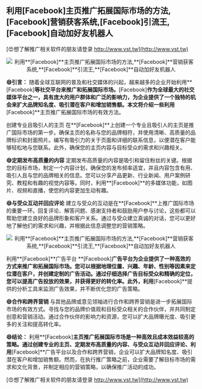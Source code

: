 ## **利用**[Facebook]**主页推广拓展国际市场的方法,**[Facebook]**营销获客系统,**[Facebook]**引流王,**[Facebook]**自动加好友机器人**

[😍想了解推广相关软件的朋友请登录 http://www.vst.tw](http://www.vst.tw)

 <center><img src="https://vst.tw/MP4/tuiguang/png/6.png" alt="利用**[Facebook]**主页推广拓展国际市场的方法,**[Facebook]**营销获客系统,**[Facebook]**引流王,**[Facebook]**自动加好友机器人"></center>

**😄引言：**
随着全球互联网的普及和社交媒体的兴起，越来越多的企业开始利用**[Facebook]**等社交平台来推广和拓展国际市场。**[Facebook]**作为全球最大的社交媒体平台之一，具有庞大的用户群体和广泛的影响力，为企业提供了一个独特的机会来扩大品牌知名度、吸引潜在客户和增加销售额。本文将介绍一些利用**[Facebook]**主页推广拓展国际市场的有效方法。

创建专业且吸引人的主页
在**[Facebook]**上创建一个专业且吸引人的主页是推广国际市场的第一步。确保主页的名称与您的品牌相符，并使用清晰、高质量的品牌标识和封面照片。编写有吸引力的关于页面和详细的联系信息，以便潜在客户能够轻松地与您联系。此外，确保您的主页内容与目标受众的需求和兴趣相关。

**😄定期发布高质量的内容**
定期发布高质量的内容是吸引和留住粉丝的关键。根据您的目标市场，制定一个内容计划，确保您的发布频率适宜，并且内容包含有用、吸引人且与您的品牌相关的信息。您可以分享产品更新、行业新闻、用户案例研究、教程和有趣的视觉内容等。同时，利用**[Facebook]**的多媒体功能，如图片、视频和直播，使您的内容更加生动有趣。

**😄与受众互动并回应评论**
建立与受众的互动是在**[Facebook]**上推广国际市场的重要一环。回复评论、解答问题、感谢支持者和鼓励用户参与讨论，这些都可以帮助您建立良好的品牌形象和客户关系。通过与受众建立真诚的对话，您可以更好地了解他们的需求和兴趣，并根据此信息调整您的营销策略。

 <center><img src="https://vst.tw/MP4/tuiguang/png/3.png" alt="利用**[Facebook]**主页推广拓展国际市场的方法,**[Facebook]**营销获客系统,**[Facebook]**引流王,**[Facebook]**自动加好友机器人"></center>

利用**[Facebook]**广告平台
**[Facebook]**广告平台为企业提供了一种高效的方式来推广和拓展国际市场。您可以根据地理位置、兴趣、年龄、性别等因素来定位潜在客户，并创建定制的广告活动。通过仔细选择广告目标受众和精确的定位，您可以提高广告投放的效果，并获得更好的转化率。此外，利用**[Facebook]**提供的分析工具来监测广告效果，并不断优化您的广告策略。

**😄合作和跨界营销**
与其他品牌或意见领袖进行合作和跨界营销是进一步拓展国际市场的有效方式。寻找与您的品牌价值观和目标受众相关的合作伙伴，并共同制定创意和营销活动。通过合作伙伴的影响力和资源，您可以扩大品牌曝光度、吸引更多的关注和提高转化率。

**😄结论：**
利用**[Facebook]**主页推广拓展国际市场是一种高效且成本效益较高的策略。通过创建专业的主页、定期发布高质量的内容、与受众互动并回应评论、利用**[Facebook]**广告平台以及合作和跨界营销，企业可以扩大品牌知名度、吸引潜在客户和增加销售额。然而，在执行推广策略之前，企业需要了解目标市场的需求和文化背景，并制定相应的营销策略，以确保推广活动的成功。

[😍想了解推广相关软件的朋友请登录 http://www.vst.tw](http://www.vst.tw)



